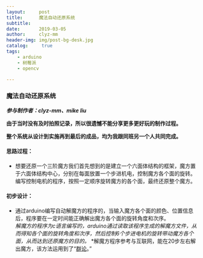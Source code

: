 ```yaml
---
layout:     post
title:      魔法自动还原系统
subtitle:   
date:       2019-03-05
author:     clyz-mm
header-img: img/post-bg-desk.jpg
catalog: 	 true
tags:
    - arduino
    - 树莓派
    - opencv

---
```


### 魔法自动还原系统
***参与制作者：clyz-mm、mike liu***

**由于当时没有及时拍照记录，所以很遗憾不能分享更多更好玩的制作过程。**

**整个系统从设计到实施再到最后的成品，均为我跟同班另一个人共同完成。**

#### 思路过程：
- 想要还原一个三阶魔方我们首先想到的是建立一个六面体结构的框架，魔方置于六面体结构中心，分别在每面放置一个步进机电，控制魔方各个面的旋转。编写控制电机的程序，按照一定顺序旋转魔方的各个面，最终还原整个魔方。

#### 初步设计：
- 通过arduino编写自动解魔方的程序的，当输入魔方各个面的颜色、位置信息后，程序要在一定时间能正确解出魔方各个面的旋转角度和次序。  
*解魔方的程序为c语言编写的，arduino通过读取该程序生成的解魔方文件，从而得知各个面的旋转角度和次序，然后控制6个步进电机的旋转带动魔方各个面，从而达到还原魔方的目的。*
*解魔方程序参考与互联网，能在20步左右解出魔方，该方法运用到了“[群论](https://baike.baidu.com/item/%E7%BE%A4%E8%AE%BA/10980672?fr=aladdin)。”

